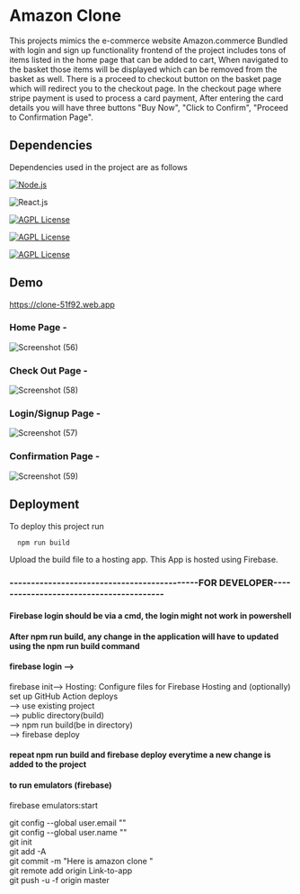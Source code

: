 # Amazon Clone
This projects mimics the e-commerce website Amazon.commerce
Bundled with login and sign up functionality frontend of the 
project includes tons of items listed in the home page that 
can be added to cart, When navigated to the basket those items
 will be displayed which can be removed from the basket as well.
There is a proceed to checkout button on the basket page which 
will redirect you to the checkout page.
In the checkout page where stripe payment is used to process a 
card payment, After entering the card details you will have three 
buttons "Buy Now", "Click to Confirm", "Proceed to Confirmation Page".



## Dependencies

Dependencies used in the project are as follows

[![Node.js](https://img.shields.io/badge/Dependency-Node.js-red)](https://nodejs.org/en/)

![React.js](https://img.shields.io/badge/Library-React.js-blue)

[![AGPL License](https://img.shields.io/badge/Backend-Firebase-lightgrey)](http://www.firebase.com)

[![AGPL License](https://img.shields.io/badge/dependency-Javascript-orange)](http://www.javascript.com)

[![AGPL License](https://img.shields.io/badge/UI-Material--UI-yellowgreen)](http://www.materialui.com)


## Demo

https://clone-51f92.web.app

### Home Page -

![Screenshot (56)](https://user-images.githubusercontent.com/64829176/210304161-f8042878-a015-4107-9135-12d01b03192b.png)


### Check Out Page -

![Screenshot (58)](https://user-images.githubusercontent.com/64829176/210304180-379afff2-becd-4dd5-aacf-2ee7f443780c.png)


### Login/Signup Page - 

![Screenshot (57)](https://user-images.githubusercontent.com/64829176/210304198-2bc126b8-3234-4675-b20b-4cf927627ded.png)


### Confirmation Page -

![Screenshot (59)](https://user-images.githubusercontent.com/64829176/210304218-60611971-23b1-46b2-8948-8e5658a20417.png)






## Deployment

To deploy this project run

```bash
  npm run build
```
Upload the build file to a hosting app.
This App is hosted using Firebase.






  
### --------------------------------------------FOR DEVELOPER----------------------------------------
#### Firebase login should be via a cmd, the login might not work in powershell

#### After npm run build, any change in the application will have to updated using the npm run build command
#### firebase login -->
firebase init--> Hosting: Configure files for Firebase Hosting and (optionally) set up GitHub Action deploys          
--> use existing project        
--> public directory(build)       
--> npm run build(be in directory)       
--> firebase deploy         
#### repeat npm run build and firebase deploy everytime a new change is added to the project

#### to run emulators (firebase)
firebase emulators:start

git config --global user.email ""            
git config --global user.name ""          
git init         
git add -A         
git commit -m "Here is amazon clone "       
git remote add origin Link-to-app      
git push -u -f origin master      
